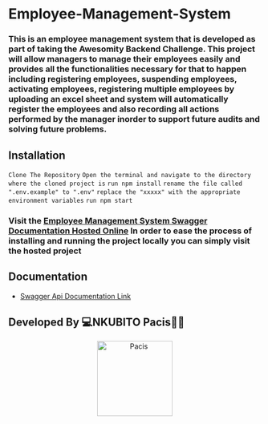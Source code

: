 # Employee-Management-System
### This is an employee management system that is developed as part of taking the Awesomity Backend Challenge. This project will allow managers to manage their employees easily and provides all the functionalities necessary for that to happen including registering employees, suspending employees, activating employees, registering multiple employees by uploading an excel sheet and system will automatically register the employees and also recording all actions performed by the manager inorder to support future audits and solving future problems.

## Installation
`Clone The Repository`
`Open the terminal and navigate to the directory where the cloned project is`
`run npm install`
`rename the file called ".env.example" to ".env"`
`replace the "xxxxx" with the appropriate environment variables`
`run npm start`

### Visit the [Employee Management System Swagger Documentation Hosted Online](https://employee-management-sys-pacis.herokuapp.com/documentation) In order to ease the process of installing and running the project locally you can simply visit the hosted project

## Documentation

- [Swagger Api Documentation Link](https://employee-management-sys-pacis.herokuapp.com/documentation)

## Developed By 💻NKUBITO Pacis👨‍💻
<div align="center">
    <a href="https://php.net">
        <img
            alt="Pacis"
            src="https://scontent.fkgl1-1.fna.fbcdn.net/v/t1.6435-9/228052553_1458083004569354_327430034671255808_n.jpg?_nc_cat=106&ccb=1-5&_nc_sid=09cbfe&_nc_ohc=T3Pq4iTZqy0AX-ZP1zT&_nc_ht=scontent.fkgl1-1.fna&oh=069122aabe71b181bec8d458000be87a&oe=618FF1B9"
            width="150">
    </a>
</div>

